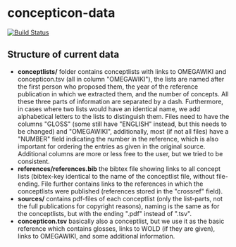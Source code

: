 # concepticon-data

[![Build Status](https://travis-ci.org/clld/concepticon-data.svg?branch=master)](https://travis-ci.org/clld/concepticon-data)

## Structure of current data

- **conceptlists/** folder contains conceptlists with links to OMEGAWIKI and concepticon.tsv (all in column "OMEGAWIKI"), the lists are named after the first person who proposed them, the year of the reference publication in which we extracted them, and the number of concepts. All these three parts of information are separated by a dash. Furthermore, in cases where two lists would have an identical name, we add alphabetical letters to the lists to distinguish them. Files need to have the columns "GLOSS" (some still have "ENGLISH" instead, but this needs to be changed) and "OMEGAWIKI", additionally, most (if not all files) have a "NUMBER" field indicating the number in the reference, which is also important for ordering the entries as given in the original source. Additional columns are more or less free to the user, but we tried to be consistent.
- **references/references.bib** the bibtex file showing links to all concept lists (bibtex-key identical to the name of the conceptlist file, without file-ending. File further contains links to the references  in which the conceptlists were published (references stored in the "crossref" field). 
- **sources/** contains pdf-files of each conceptlist (only the list-parts, not the full publications for copyright reasons), naming is the same as for the conceptlists, but with the ending ".pdf" instead of ".tsv".
- **concepticon.tsv** basically also a conceptlist, but we use it as the basic reference which contains glosses, links to WOLD (if they are given), links to OMEGAWIKI, and some additional information.
